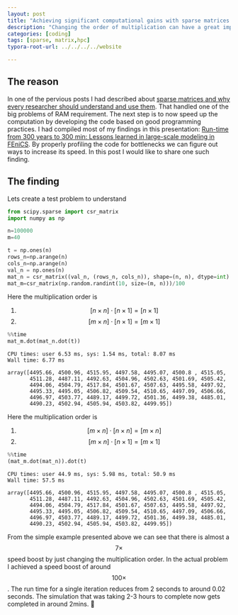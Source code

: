 ```yaml
---
layout: post
title: "Achieving significant computational gains with sparse matrices and proper multiplication order."
description: "Changing the order of multiplication can have a great impact on run time. How I achieved a speed boost of around 100 times."
categories: [coding]
tags: [sparse, matrix,hpc]
typora-root-url: ../../../../website

---
```


## The reason

 In one of the pervious posts I had described about [sparse matrices and why every researcher should understand and use them](https://abhigupta.io/2022/01/31/please-use-sparse-matrices.html). That handled one of the big problems of RAM requirement. The next step is to now speed up the computation by developing the code based on good programming practices. I had compiled most of my findings in this presentation: [Run-time from 300 years to 300 min: Lessons learned in large-scale modeling in FEniCS](https://www.researchgate.net/publication/352643174_Run-time_from_300_years_to_300_min_Lessons_learned_in_large-scale_modeling_in_FEniCS). By properly profiling the code for bottlenecks we can figure out ways to increase its speed. In this post I would like to share one such finding.

## The finding

Lets create a test problem to understand

```python
from scipy.sparse import csr_matrix
import numpy as np

n=100000
m=40

t = np.ones(n)
rows_n=np.arange(n)
cols_n=np.arange(n)
val_n = np.ones(n)
mat_n = csr_matrix((val_n, (rows_n, cols_n)), shape=(n, n), dtype=int)
mat_m=csr_matrix(np.random.randint(10, size=(m, n)))/100
```

Here the multiplication order is

1. $$[n \times n]\cdot[n\times1] = [n\times 1]$$
2. $$[m \times n]\cdot[n\times1] = [m\times 1]$$ 


```python
%%time
mat_m.dot(mat_n.dot(t))
```

    CPU times: user 6.53 ms, sys: 1.54 ms, total: 8.07 ms
    Wall time: 6.77 ms
    
    array([4495.66, 4500.96, 4515.95, 4497.58, 4495.07, 4500.8 , 4515.05,
           4511.28, 4487.11, 4492.63, 4504.96, 4502.63, 4501.69, 4505.42,
           4494.06, 4504.79, 4517.84, 4501.67, 4507.63, 4495.58, 4497.92,
           4495.33, 4495.05, 4506.82, 4509.54, 4510.65, 4497.09, 4506.66,
           4496.97, 4503.77, 4489.17, 4499.72, 4501.36, 4499.38, 4485.01,
           4490.23, 4502.94, 4505.94, 4503.82, 4499.95])

Here the multiplication order is

1. $$[m \times n]\cdot[n\times n] = [m\times n]$$ 
2. $$[m \times n]\cdot[n\times 1] = [m\times 1]$$ 


```python
%%time
(mat_m.dot(mat_n)).dot(t)
```

    CPU times: user 44.9 ms, sys: 5.98 ms, total: 50.9 ms
    Wall time: 57.5 ms
    
    array([4495.66, 4500.96, 4515.95, 4497.58, 4495.07, 4500.8 , 4515.05,
           4511.28, 4487.11, 4492.63, 4504.96, 4502.63, 4501.69, 4505.42,
           4494.06, 4504.79, 4517.84, 4501.67, 4507.63, 4495.58, 4497.92,
           4495.33, 4495.05, 4506.82, 4509.54, 4510.65, 4497.09, 4506.66,
           4496.97, 4503.77, 4489.17, 4499.72, 4501.36, 4499.38, 4485.01,
           4490.23, 4502.94, 4505.94, 4503.82, 4499.95])

From the simple example presented above we can see that there is almost a $$7\times$$ speed boost by just changing the multiplication order. In the actual problem I achieved a speed boost of around $$100\times$$. The run time for a single iteration reduces from 2 seconds to around 0.02 seconds. The simulation that was taking 2-3 hours to complete now gets completed in around 2mins. 🥳



